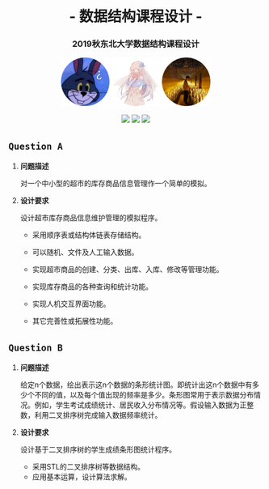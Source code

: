 <h1 align="center">- 数据结构课程设计 -</h1>
<h3 align="center">2019秋东北大学数据结构课程设计</h4>
<p align="center">
<img src="./Portrait/circle_portrait_1.png" width="96">
<img src="./Portrait/circle_portrait_2.png" width="96">
<img src="./Portrait/circle_portrait_3.png" width="96">
</p>
<p align="center">
<img src="https://img.shields.io/badge/language-c++-blue.svg?longCache=true&style=for-the-badge">
<img src="https://img.shields.io/badge/license-MIT-orange.svg?longCache=true&style=for-the-badge">
<img src="https://img.shields.io/badge/status-day_4-red.svg?longCache=true&style=for-the-badge">
</p>


## `Question A`

1. **问题描述**

   对一个中小型的超市的库存商品信息管理作一个简单的模拟。

2. **设计要求**

   设计超市库存商品信息维护管理的模拟程序。

   + 采用顺序表或结构体链表存储结构。

   + 可以随机、文件及人工输入数据。

   + 实现超市商品的创建、分类、出库、入库、修改等管理功能。

   + 实现库存商品的各种查询和统计功能。

   + 实现人机交互界面功能。

   + 其它完善性或拓展性功能。

## `Question B`

   1. **问题描述**

      给定n个数据，绘出表示这n个数据的条形统计图。即统计出这n个数据中有多少个不同的值，以及每个值出现的频率是多少。条形图常用于表示数据分布情况。例如，学生考试成绩统计、居民收入分布情况等。假设输入数据为正整数，利用二叉排序树完成输入数据频率统计。

   2. **设计要求**

      设计基于二叉排序树的学生成绩条形图统计程序。

      + 采用STL的二叉排序树等数据结构。
      + 应用基本运算，设计算法求解。